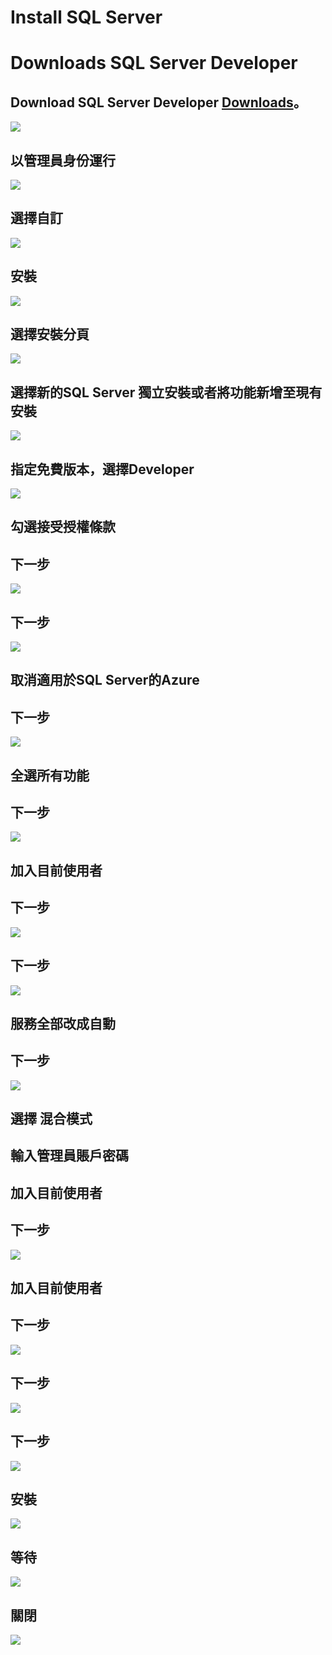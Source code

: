  # Install SQL Server

 # Downloads SQL Server Developer
 ## Download SQL Server Developer [**Downloads**](https://www.microsoft.com/zh-tw/sql-server/sql-server-downloads "在新分頁開啓鏈接")。
 ![](https://github.com/AdamXu23/Database/blob/main/MSSQL/Install%20SQL%20Server%20Developer/Image/Download%20SQL%20Server%20Developer.PNG)
 ## 以管理員身份運行
 ![](https://github.com/AdamXu23/Database/blob/main/MSSQL/Install%20SQL%20Server%20Developer/Image/Install1.png)
 ## 選擇自訂
 ![](https://github.com/AdamXu23/Database/blob/main/MSSQL/Install%20SQL%20Server%20Developer/Image/Install2.png)
 ## 安裝
 ![](https://github.com/AdamXu23/Database/blob/main/MSSQL/Install%20SQL%20Server%20Developer/Image/Install3.png)
 ## 選擇安裝分頁
 ![](https://github.com/AdamXu23/Database/blob/main/MSSQL/Install%20SQL%20Server%20Developer/Image/Install4.png)
 ## 選擇新的SQL Server 獨立安裝或者將功能新增至現有安裝
 ![](https://github.com/AdamXu23/Database/blob/main/MSSQL/Install%20SQL%20Server%20Developer/Image/Install5.png)
 ## 指定免費版本，選擇Developer
 ![](https://github.com/AdamXu23/Database/blob/main/MSSQL/Install%20SQL%20Server%20Developer/Image/Install6.png)
 ## 勾選接受授權條款
 ## 下一步
 ![](https://github.com/AdamXu23/Database/blob/main/MSSQL/Install%20SQL%20Server%20Developer/Image/Install7.png)
 ## 下一步
 ![](https://github.com/AdamXu23/Database/blob/main/MSSQL/Install%20SQL%20Server%20Developer/Image/Install8.png)
 ## 取消適用於SQL Server的Azure
 ## 下一步
 ![](https://github.com/AdamXu23/Database/blob/main/MSSQL/Install%20SQL%20Server%20Developer/Image/Install9.png)
 ## 全選所有功能
 ## 下一步
 ![](https://github.com/AdamXu23/Database/blob/main/MSSQL/Install%20SQL%20Server%20Developer/Image/Install10.png)
 ## 加入目前使用者
 ## 下一步
 ![](https://github.com/AdamXu23/Database/blob/main/MSSQL/Install%20SQL%20Server%20Developer/Image/Install11.png)
 ## 下一步
 ![](https://github.com/AdamXu23/Database/blob/main/MSSQL/Install%20SQL%20Server%20Developer/Image/Install12.png)
 ## 服務全部改成自動
 ## 下一步
 ![](https://github.com/AdamXu23/Database/blob/main/MSSQL/Install%20SQL%20Server%20Developer/Image/Install13.png)
 ## 選擇 混合模式
 ## 輸入管理員賬戶密碼
 ## 加入目前使用者
 ## 下一步
 ![](https://github.com/AdamXu23/Database/blob/main/MSSQL/Install%20SQL%20Server%20Developer/Image/Install14.png)
 ## 加入目前使用者
 ## 下一步
 ![](https://github.com/AdamXu23/Database/blob/main/MSSQL/Install%20SQL%20Server%20Developer/Image/Install15.png)
 ## 下一步
 ![](https://github.com/AdamXu23/Database/blob/main/MSSQL/Install%20SQL%20Server%20Developer/Image/Install16.png)
 ## 下一步
 ![](https://github.com/AdamXu23/Database/blob/main/MSSQL/Install%20SQL%20Server%20Developer/Image/Install17.png)
 ## 安裝
 ![](https://github.com/AdamXu23/Database/blob/main/MSSQL/Install%20SQL%20Server%20Developer/Image/Install18.png)
 ## 等待
 ![](https://github.com/AdamXu23/Database/blob/main/MSSQL/Install%20SQL%20Server%20Developer/Image/Install19.png)
 ## 關閉
 ![](https://github.com/AdamXu23/Database/blob/main/MSSQL/Install%20SQL%20Server%20Developer/Image/Install20.png)
